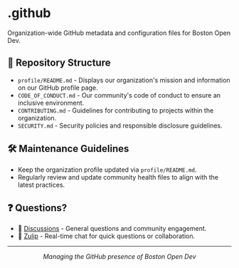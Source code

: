 # .github

Organization-wide GitHub metadata and configuration files for Boston Open Dev.

## 📂 Repository Structure

- `profile/README.md` - Displays our organization's mission and information on our GitHub profile page.
- `CODE_OF_CONDUCT.md` - Our community's code of conduct to ensure an inclusive environment.
- `CONTRIBUTING.md` - Guidelines for contributing to projects within the organization.
- `SECURITY.md` - Security policies and responsible disclosure guidelines.

## 🛠️ Maintenance Guidelines

- Keep the organization profile updated via `profile/README.md`.
- Regularly review and update community health files to align with the latest practices.

## ❓ Questions?

- 💭 [Discussions](https://github.com/orgs/bostonopen/discussions) - General questions and community engagement.
- 💬 [Zulip](https://osdc.zulipchat.com/#narrow/stream/406743-boston) - Real-time chat for quick questions or collaboration.

---

<div align="center">

*Managing the GitHub presence of Boston Open Dev*

</div>

